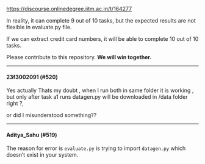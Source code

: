 https://discourse.onlinedegree.iitm.ac.in/t/164277

In reality, it can complete 9 out of 10 tasks, but the expected results are not flexible in evaluate.py file.</p>
<p>If we can extract credit card numbers, it will be able to complete 10 out of 10 tasks.</p>
<p>Please contribute to this repository. <strong>We will win together.</strong></p><hr>

<h4>23f3002091 (#520)</h4>
<p>Yes actually Thats my doubt , when I run both in same folder it is working , but only after task a1 runs datagen.py will be downloaded in /data folder  right ?,</p>
<p>or did I misunderstood something??</p><hr>

<h4>Aditya_Sahu (#519)</h4>
<p>The reason for error is <code>evaluate.py</code> is trying to import <code>datagen.py</code> which doesn’t exist in your system.